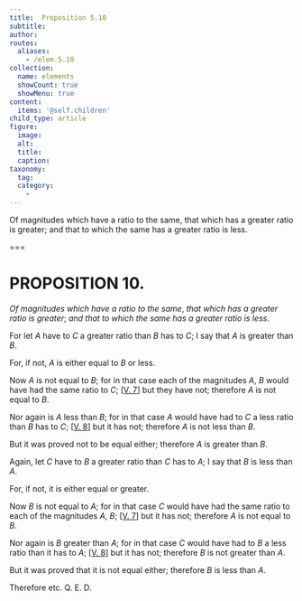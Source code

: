 ```yaml
---
title:  Proposition 5.10
subtitle: 
author:
routes:
  aliases:
    - /elem.5.10
collection:
  name: elements
  showCount: true
  showMenu: true
content:
  items: '@self.children'
child_type: article
figure:
  image:
  alt:
  title:
  caption:
taxonomy:
  tag:
  category:
    - 
---
```


<p><emph>Of magnitudes which have a ratio to the same</emph>, <emph>that which has a greater ratio is greater</emph>; <emph>and that to which the same has a greater ratio is less</emph>. </p>

===

<h1>PROPOSITION 10.</h1>
<p><em>Of magnitudes which have a ratio to the same</em>, <em>that which has a greater ratio is greater</em>; <em>and that to which the same has a greater ratio is less</em>. </p>

<p>For let <em>A</em> have to <em>C</em> a greater ratio than <em>B</em> has to <em>C</em>; I say that <em>A</em> is greater than <em>B</em>. 
      </p>

<p>For, if not, <em>A</em> is either equal to <em>B</em> or less. </p>

<p>Now <em>A</em> is not equal to <em>B</em>; for in that case each of the magnitudes <em>A</em>, <em>B</em> would have had the same ratio to <em>C</em>; [<a href="/elem.5.7">V. 7</a>] but they have not; <span class="center">therefore <em>A</em> is not equal to <em>B</em>.</span>
      </p>

<p>Nor again is <em>A</em> less than <em>B</em>; for in that case <em>A</em> would have had to <em>C</em> a less ratio than <em>B</em> has to <em>C</em>; [<a href="/elem.5.8">V. 8</a>] but it has not; <span class="center">therefore <em>A</em> is not less than <em>B</em>.</span>
      </p>

<p>But it was proved not to be equal either; <span class="center">therefore <em>A</em> is greater than <em>B</em>.</span>
      </p>

<p>Again, let <em>C</em> have to <em>B</em> a greater ratio than <em>C</em> has to <em>A</em>; I say that <em>B</em> is less than <em>A</em>. </p>

<p>For, if not, it is either equal or greater. </p>

<p>Now <em>B</em> is not equal to <em>A</em>; for in that case <em>C</em> would have had the same ratio to each of the magnitudes <em>A</em>, <em>B</em>; [<a href="/elem.5.7">V. 7</a>] but it has not; <span class="center">therefore <em>A</em> is not equal to <em>B</em>.</span>
       <pb n="156"/></p>

<p>Nor again is <em>B</em> greater than <em>A</em>; for in that case <em>C</em> would have had to <em>B</em> a less ratio than it has to <em>A</em>; [<a href="/elem.5.8">V. 8</a>] but it has not; <span class="center">therefore <em>B</em> is not greater than <em>A</em>.</span>
      </p>

<p>But it was proved that it is not equal either; <span class="center">therefore <em>B</em> is less than <em>A</em>.</span>
      </p>

<p>Therefore etc. Q. E. D.</p>
